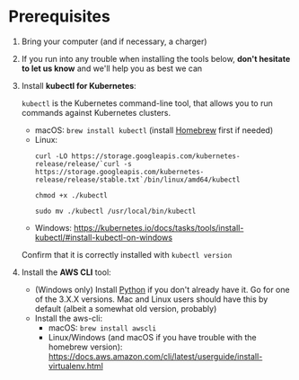 # Prerequisites
1. Bring your computer (and if necessary, a charger)
1. If you run into any trouble when installing the tools below, **don't hesitate to let us know** and we'll help you as best we can
1. Install **kubectl for Kubernetes**:
    
    `kubectl` is the Kubernetes command-line tool, that allows you to run commands against Kubernetes clusters.
    - macOS: `brew install kubectl` (install [Homebrew](https://brew.sh) first if needed)
    - Linux:
      ```
      curl -LO https://storage.googleapis.com/kubernetes-release/release/`curl -s https://storage.googleapis.com/kubernetes-release/release/stable.txt`/bin/linux/amd64/kubectl
      
      chmod +x ./kubectl
      
      sudo mv ./kubectl /usr/local/bin/kubectl
      ```
    - Windows: https://kubernetes.io/docs/tasks/tools/install-kubectl/#install-kubectl-on-windows

    Confirm that it is correctly installed with `kubectl version`

1. Install the **AWS CLI** tool:
    - (Windows only) Install [Python](https://www.python.org/downloads/windows/) if you don't already have it. Go for one of the 3.X.X versions. Mac and Linux users should have this by default (albeit a somewhat old version, probably)
    - Install the aws-cli:
      - macOS: `brew install awscli`
      - Linux/Windows (and macOS if you have trouble with the homebrew version): https://docs.aws.amazon.com/cli/latest/userguide/install-virtualenv.html